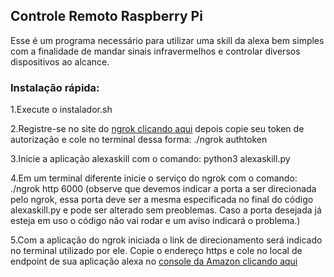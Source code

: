 ## Controle Remoto Raspberry Pi

Esse é um programa necessário para utilizar uma skill da alexa bem simples com a finalidade de mandar sinais infravermelhos e controlar diversos dispositivos ao alcance.

### Instalação rápida:

1.Execute o instalador.sh

2.Registre-se no site do [ngrok clicando aqui](https://dashboard.ngrok.com/signup) depois copie seu token de autorização e cole no terminal dessa forma: ./ngrok authtoken <TOKEN>

3.Inicie a aplicação alexaskill com o comando: python3 alexaskill.py

4.Em um terminal diferente inicie o serviço do ngrok com o comando: ./ngrok http 6000 (observe que devemos indicar a porta a ser direcionada pelo ngrok, essa porta deve ser a mesma especificada no final do código alexaskill.py e pode ser alterado sem preoblemas. Caso a porta desejada já esteja em uso o código não vai rodar e um aviso indicará o problema.)

5.Com a aplicação do ngrok iniciada o link de direcionamento será indicado no terminal utilizado por ele. Copie o endereço https e cole no local de endpoint de sua aplicação alexa no [console da Amazon clicando aqui](https://developer.amazon.com/alexa/console/ask)
